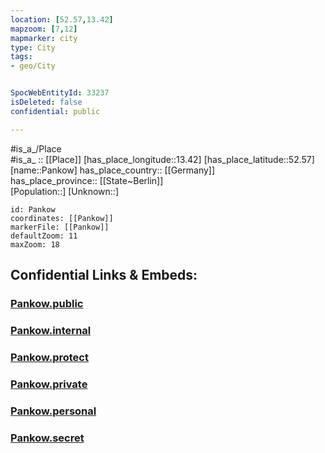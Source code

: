 ```yaml
---
location: [52.57,13.42] 
mapzoom: [7,12] 
mapmarker: city 
type: City
tags:
- geo/City


SpocWebEntityId: 33237
isDeleted: false
confidential: public

---
```

#is_a_/Place  
#is_a_ :: [[Place]] 
[has_place_longitude::13.42] 
[has_place_latitude::52.57] 
[name::Pankow] 
has_place_country:: [[Germany]]  
has_place_province:: [[State~Berlin]]  
[Population::] 
[Unknown::] 


```leaflet
id: Pankow
coordinates: [[Pankow]] 
markerFile: [[Pankow]] 
defaultZoom: 11 
maxZoom: 18
```


## Confidential Links & Embeds: 

### [Pankow.public](/_public/\Earth\Continent\Europe\Europe~Central\Germany\Germany~West\State~Berlin\cities~BerlinPankow.public.md) 

### [Pankow.internal](/_internal/\Earth\Continent\Europe\Europe~Central\Germany\Germany~West\State~Berlin\cities~BerlinPankow.internal.md) 

### [Pankow.protect](/_protect/\Earth\Continent\Europe\Europe~Central\Germany\Germany~West\State~Berlin\cities~BerlinPankow.protect.md) 

### [Pankow.private](/_private/\Earth\Continent\Europe\Europe~Central\Germany\Germany~West\State~Berlin\cities~BerlinPankow.private.md) 

### [Pankow.personal](/_personal/\Earth\Continent\Europe\Europe~Central\Germany\Germany~West\State~Berlin\cities~BerlinPankow.personal.md) 

### [Pankow.secret](/_secret/\Earth\Continent\Europe\Europe~Central\Germany\Germany~West\State~Berlin\cities~BerlinPankow.secret.md)

